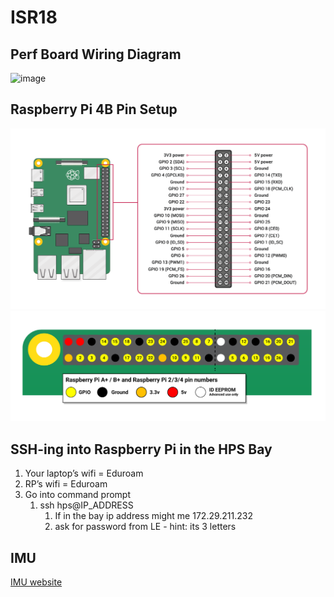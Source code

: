 # ISR18

## Perf Board Wiring Diagram
![image](https://github.com/VT-HPS/ISR18/blob/main/Pictures/HPS%20Perfboard%20Wiring%20Diagram.png)

## Raspberry Pi 4B Pin Setup
![image](https://github.com/VT-HPS/ISR18/blob/cea95439157fb11f8bce3168e55f9beddc98750a/Pictures/Raspberry_Pi_Pins.png)
![image](https://github.com/VT-HPS/ISR18/blob/cea95439157fb11f8bce3168e55f9beddc98750a/Pictures/Raspberry_Pi_Pin_Specs.png)

## SSH-ing into Raspberry Pi in the HPS Bay
1. Your laptop’s wifi  =  Eduroam
2. RP’s wifi  =  Eduroam
3. Go into command prompt
    1. ssh hps@IP_ADDRESS
        1. If in the bay ip address might me 172.29.211.232
        2. ask for password from LE - hint: its 3 letters
      
## IMU 
[IMU website](https://ozzmaker.com/product/berryimu-accelerometer-gyroscope-magnetometer-barometricaltitude-sensor/) 
